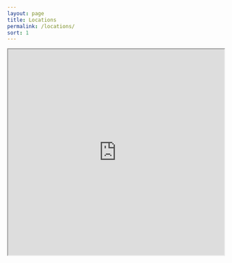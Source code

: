 ```yaml
---
layout: page
title: Locations
permalink: /locations/
sort: 1
---
```



<iframe src="https://www.google.com/maps/d/u/0/embed?mid=1VjLcXbc7I7cU1YNcwa9nGTR1UwLG1p4&ehbc=2E312F&noprof=1" width="100%" height="480"></iframe>
